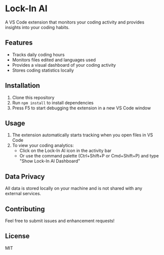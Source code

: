 # Lock-In AI

A VS Code extension that monitors your coding activity and provides insights into your coding habits.

## Features

- Tracks daily coding hours
- Monitors files edited and languages used
- Provides a visual dashboard of your coding activity
- Stores coding statistics locally

## Installation

1. Clone this repository
2. Run `npm install` to install dependencies
3. Press F5 to start debugging the extension in a new VS Code window

## Usage

1. The extension automatically starts tracking when you open files in VS Code
2. To view your coding analytics:
   - Click on the Lock-In AI icon in the activity bar
   - Or use the command palette (Ctrl+Shift+P or Cmd+Shift+P) and type "Show Lock-In AI Dashboard"

## Data Privacy

All data is stored locally on your machine and is not shared with any external services.

## Contributing

Feel free to submit issues and enhancement requests!

## License

MIT
